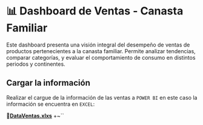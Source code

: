 # :bar_chart: Dashboard de Ventas - Canasta Familiar
Este dashboard presenta una visión integral del desempeño de ventas de productos pertenecientes a la canasta familiar. Permite analizar tendencias, comparar categorías, y evaluar el comportamiento de consumo en distintos periodos y continentes.

## Cargar la información

Realizar el cargue de la información de las ventas a `POWER BI` en este caso la información se encuentra en `EXCEL`:  

**:link:[DataVentas.xlxs](https://raw.githubusercontent.com/WilliamLopez663/Dashboard-de-Ventas-Canasta-Familiar/assets/docs/DataVentasPBI.xlxs)**
+~``

